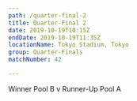```yaml
---
path: /quarter-final-2
title: Quarter-Final 2
date: 2019-10-19T10:15Z
endDate: 2019-10-19T11:35Z
locationName: Tokyo Stadium, Tokyo
group: Quarter-Finals
matchNumber: 42

---
```

Winner Pool B v Runner-Up Pool A